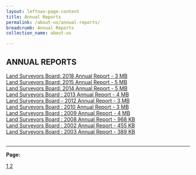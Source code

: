 ```yaml
---
layout: leftnav-page-content
title: Annual Reports
permalink: /about-us/annual-reports/
breadcrumb: Annual Reports
collection_name: about-us

---
```


ANNUAL REPORTS
---

[Land Surveyors Board: 2018 Annual Report - 3 MB]() <br>
[Land Surveyors Board: 2015 Annual Report - 5 MB]() <br>
[Land Surveyors Board: 2014 Annual Report - 5 MB]() <br>
[Land Surveyors Board : 2013 Annual Report - 4 MB]() <br>
[Land Surveyors Board - 2012 Annual Report - 3 MB]() <br>
[Land Surveyors Board : 2010 Annual Report - 3 MB]() <br>
[Land Surveyors Board : 2009 Annual Report - 4 MB]() <br>
[Land Surveyors Board : 2008 Annual Report - 968 KB]() <br>
[Land Surveyors Board : 2002 Annual Report - 455 KB]() <br>
[Land Surveyors Board : 2003 Annual Report - 389 KB]() <br>
<br>

---

**Page:**  <div class="pagination">
    <a class="pagination disabled" href="#">1 </a>
    <a href="https://mlaw-ablac-staging.netlify.com/about-us/annual-reports-2/">2 </a>
  </div>
